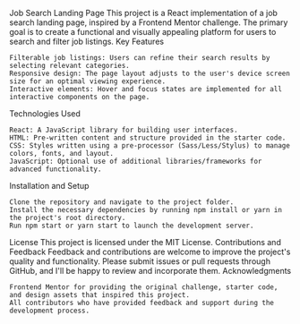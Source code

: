 Job Search Landing Page
This project is a React implementation of a job search landing page, inspired by a Frontend Mentor challenge. The primary goal is to create a functional and visually appealing platform for users to search and filter job listings.
Key Features

    Filterable job listings: Users can refine their search results by selecting relevant categories.
    Responsive design: The page layout adjusts to the user's device screen size for an optimal viewing experience.
    Interactive elements: Hover and focus states are implemented for all interactive components on the page.

Technologies Used

    React: A JavaScript library for building user interfaces.
    HTML: Pre-written content and structure provided in the starter code.
    CSS: Styles written using a pre-processor (Sass/Less/Stylus) to manage colors, fonts, and layout.
    JavaScript: Optional use of additional libraries/frameworks for advanced functionality.

Installation and Setup

    Clone the repository and navigate to the project folder.
    Install the necessary dependencies by running npm install or yarn in the project's root directory.
    Run npm start or yarn start to launch the development server.

License
This project is licensed under the MIT License.
Contributions and Feedback
Feedback and contributions are welcome to improve the project's quality and functionality. Please submit issues or pull requests through GitHub, and I'll be happy to review and incorporate them.
Acknowledgments

    Frontend Mentor for providing the original challenge, starter code, and design assets that inspired this project.
    All contributors who have provided feedback and support during the development process.
